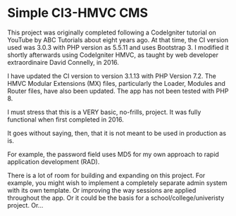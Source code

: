 # Simple CI3-HMVC CMS
This project was originally completed following a CodeIgniter tutorial on YouTube by ABC Tutorials about eight years ago. At that time, the CI version used was 3.0.3 with PHP version as 5.5.11 and uses Bootstrap 3. I modified it shortly afterwards using CodeIgniter HMVC, as taught by web developer extraordinaire David Connelly, in 2016.

I have updated the CI version to version 3.1.13 with PHP Version 7.2. The HMVC Modular Extensions (MX) files, particularly the Loader, Modules and Router files, have also been updated. The app has not been tested with PHP 8.

I must stress that this is a VERY basic, no-frills, project. It was fully functional when first completed in 2016. 

It goes without saying, then, that it is not meant to be used in production as is. 

For example, the password field uses MD5 for my own approach to rapid application development (RAD).

There is a lot of room for building and expanding on this project. For example, you might wish to implement a completely separate admin system with its own template. Or improving the way sessions are applied throughout the app. Or it could be the basis for a school/college/univeristy project. Or...
